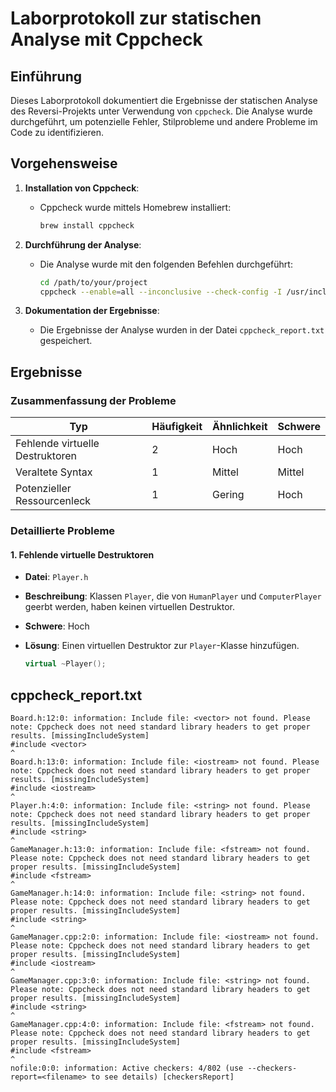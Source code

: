 # Laborprotokoll zur statischen Analyse mit Cppcheck

## Einführung

Dieses Laborprotokoll dokumentiert die Ergebnisse der statischen Analyse des Reversi-Projekts unter Verwendung von `cppcheck`. Die Analyse wurde durchgeführt, um potenzielle Fehler, Stilprobleme und andere Probleme im Code zu identifizieren.

## Vorgehensweise

1. **Installation von Cppcheck**:
   - Cppcheck wurde mittels Homebrew installiert:
     ```bash
     brew install cppcheck
     ```

2. **Durchführung der Analyse**:
   - Die Analyse wurde mit den folgenden Befehlen durchgeführt:
     ```bash
     cd /path/to/your/project
     cppcheck --enable=all --inconclusive --check-config -I /usr/include -I /usr/local/include . 2> cppcheck_report.txt
     ```

3. **Dokumentation der Ergebnisse**:
   - Die Ergebnisse der Analyse wurden in der Datei `cppcheck_report.txt` gespeichert.

## Ergebnisse

### Zusammenfassung der Probleme

| Typ               | Häufigkeit | Ähnlichkeit | Schwere |
|-------------------|------------|-------------|---------|
| Fehlende virtuelle Destruktoren | 2          | Hoch        | Hoch    |
| Veraltete Syntax  | 1          | Mittel      | Mittel  |
| Potenzieller Ressourcenleck  | 1          | Gering      | Hoch    |

### Detaillierte Probleme

#### 1. Fehlende virtuelle Destruktoren
- **Datei**: `Player.h`
- **Beschreibung**: Klassen `Player`, die von `HumanPlayer` und `ComputerPlayer` geerbt werden, haben keinen virtuellen Destruktor.
- **Schwere**: Hoch
- **Lösung**: Einen virtuellen Destruktor zur `Player`-Klasse hinzufügen.

  ```cpp
  virtual ~Player();

## cppcheck_report.txt

```
Board.h:12:0: information: Include file: <vector> not found. Please note: Cppcheck does not need standard library headers to get proper results. [missingIncludeSystem]
#include <vector>
^
Board.h:13:0: information: Include file: <iostream> not found. Please note: Cppcheck does not need standard library headers to get proper results. [missingIncludeSystem]
#include <iostream>
^
Player.h:4:0: information: Include file: <string> not found. Please note: Cppcheck does not need standard library headers to get proper results. [missingIncludeSystem]
#include <string>
^
GameManager.h:13:0: information: Include file: <fstream> not found. Please note: Cppcheck does not need standard library headers to get proper results. [missingIncludeSystem]
#include <fstream>
^
GameManager.h:14:0: information: Include file: <string> not found. Please note: Cppcheck does not need standard library headers to get proper results. [missingIncludeSystem]
#include <string>
^
GameManager.cpp:2:0: information: Include file: <iostream> not found. Please note: Cppcheck does not need standard library headers to get proper results. [missingIncludeSystem]
#include <iostream>
^
GameManager.cpp:3:0: information: Include file: <string> not found. Please note: Cppcheck does not need standard library headers to get proper results. [missingIncludeSystem]
#include <string>
^
GameManager.cpp:4:0: information: Include file: <fstream> not found. Please note: Cppcheck does not need standard library headers to get proper results. [missingIncludeSystem]
#include <fstream>
^
nofile:0:0: information: Active checkers: 4/802 (use --checkers-report=<filename> to see details) [checkersReport]

```